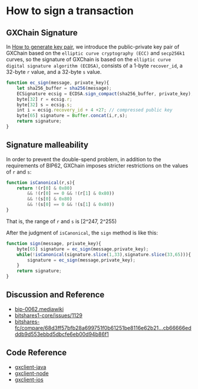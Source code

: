 # How to sign a transaction

## GXChain Signature

In [How to generate key pair](./keypair.md), we introduce the public-private key pair of GXChain based on the `elliptic curve cryptography (ECC)` and `secp256k1` curves, so the signature of GXChain is based on the `elliptic curve digital signature algorithm (ECDSA)`, consists of a 1-byte `recover_id`, a 32-byte `r` value, and a 32-byte `s` value.

``` js
function ec_sign(message, private_key){
    let sha256_buffer = sha256(message);
    ECSignature ecsig = ECDSA.sign_compact(sha256_buffer, private_key);
    byte[32] r = ecsig.r;
    byte[32] s = ecsig.s;
    int i = ecsig.recovery_id + 4 +27; // compressed public key
    byte[65] signature = Buffer.concat(i,r,s);
    return signature;
}
```

## Signature malleability

In order to prevent the double-spend problem, in addition to the requirements of BIP62, GXChain imposes stricter restrictions on the values ​​of `r` and `s`:

``` js
function isCanonical(r,s){
    return !(r[0] & 0x80)
        && !(r[0] == 0 && !(r[1] & 0x80))
        && !(s[0] & 0x80)
        && !(s[0] == 0 && !(s[1] & 0x80))
}
```

That is, the range of `r` and `s` is [2^247, 2^255)

After the judgment of `isCanonical`, the `sign` method is like this:

``` js
function sign(message, private_key){
    byte[65] signature = ec_sign(message,private_key);
    while(!isCanonical(signature.slice(1,33),signature.slice(33,65))){
        signature = ec_sign(message,private_key);
    }
    return signature;
}
```

## Discussion and Reference

- [bip-0062.mediawiki](https://github.com/bitcoin/bips/blob/master/bip-0062.mediawiki)
- [bitshares1-core/issues/1129](https://github.com/bitshares/bitshares1-core/issues/1129)
- [bitshares-fc/compare/68d3ff57bfb28a699751f0b61251be8116e62b21...cb66666edddb9d553ebbd5dbcfe6eb00d94b86f1](https://github.com/bitshares/bitshares-fc/compare/68d3ff57bfb28a699751f0b61251be8116e62b21...cb66666edddb9d553ebbd5dbcfe6eb00d94b86f1)


## Code Reference

- [gxclient-java](https://github.com/gxchain/common-signature/blob/master/src/main/java/com/gxchain/common/signature/crypto/ec/GxcPrivateKey.java#L129)
- [gxclient-node](https://github.com/gxchain/gxbjs/blob/master/lib/ecc/src/signature.js#L77)
- [gxclient-ios](https://github.com/gxchain/gxclient-ios/blob/master/gxclient-ios/lib/ecc/GXPrivateKey.m#L82)
